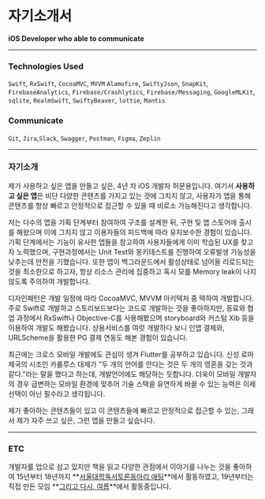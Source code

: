 # 자기소개서

**iOS Developer who able to communicate**

---

### Technologies Used

`Swift`, `RxSwift`, `CocoaMVC`, `MVVM`
`Alamofire`, `SwiftyJson`, `SnapKit`, 
`FirebaseAnalytics`, `Firebase/Crashlytics`, `Firebase/Messaging`, 
`GoogleMLKit`, `sqlite`, `RealmSwift`, `SwiftyBeaver`, `lottie`, `Mantis`

### Communicate

`Git`, `Jira`,`Slack`, `Swagger`, `Postman`, `Figma`, `Zeplin`

---

### 자기소개

제가 사용하고 싶은 앱을 만들고 싶은, 4년 차 iOS 개발자 허문용입니다. 여기서 **사용하고 싶은 앱**은 비단 다양한 콘텐츠를 가지고 있는 것에 그치지 않고, 사용자가 앱을 통해 콘텐츠를 항상 빠르고 안정적으로 접근할 수 있을 때 비로소 가능해진다고 생각합니다.

 저는 다수의 앱을 기획 단계부터 참여하여 구조를 설계한 뒤, 구현 및 앱 스토어에 출시를 해왔으며 이에 그치지 않고 이용자들의 피드백에 따라 유지보수한 경험이 있습니다. 기획 단계에서는 기능이 유사한 앱들을 참고하여 사용자들에게 이미 학습된 UX를 찾고자 노력했으며, 구현과정에서는 Unit Test와 몽키테스트를 진행하여 오류발생 가능성을 낮추는데 만전을 기했습니다. 또한 앱이 백그라운드에서 활성상태로 넘어올 리로드되는 것을 최소한으로 하고자, 항상 리소스 관리에 집중하고 혹시 모를 Memory leak이 나지 않도록 주의하여 개발합니다.

 디자인패턴은 개발 일정에 따라 CocoaMVC, MVVM 아키텍처 중 택하여 개발합니다. 주로 Swift로 개발하고 스토리보드보다는 코드로 개발하는 것을 좋아하지만, 동료와 협업 과정에서 RxSwift나 Objective-C를 사용해봤으며 storyboard와 커스텀 Xib 등을 이용하여 개발도 해봤습니다. 상용서비스를 여럿 개발하다 보니 인앱 결제와, URLScheme을 활용한 PG 결제 연동도 해본 경험이 있습니다.

 최근에는 크로스 모바일 개발에도 관심이 생겨 Flutter를 공부하고 있습니다. 신성 로마 제국의 시조인 카롤루스 대제가 "두 개의 언어를 안다는 것은 두 개의 영혼을 갖는 것과 같다."라는 말을 했다고 하는데, 개발언어에도 해당하는 듯합니다. 더욱이 모바일 개발자의 경우 급변하는 모바일 환경에 맞추어 기술 스택을 유연하게 바꿀 수 있는 능력은 이제 선택이 아닌 필수라고 생각됩니다.

 제가 좋아하는 콘텐츠들이 있고 이 콘텐츠들에 빠르고 안정적으로 접근할 수 있는, 그래서 제가 자주 쓰고 싶은, 그런 앱을 만들고 싶습니다.

---

### ETC

개발자를 업으로 삼고 있지만 책을 읽고 다양한 관점에서 이야기를 나누는 것을 좋아하여 15년부터 18년까지 **[서울대학독서토론동아리 애팅](https://cafe.daum.net/aeting/KzTb/569)**에서 활동하였고, 19년부터는 직접 만든 모임 **[그리고 다시, 여름](https://andsummeragain.modoo.at)**에서 활동중입니다.
